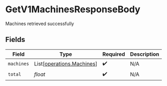 # GetV1MachinesResponseBody

Machines retrieved successfully


## Fields

| Field                                                            | Type                                                             | Required                                                         | Description                                                      |
| ---------------------------------------------------------------- | ---------------------------------------------------------------- | ---------------------------------------------------------------- | ---------------------------------------------------------------- |
| `machines`                                                       | List[[operations.Machines](../../models/operations/machines.md)] | :heavy_check_mark:                                               | N/A                                                              |
| `total`                                                          | *float*                                                          | :heavy_check_mark:                                               | N/A                                                              |